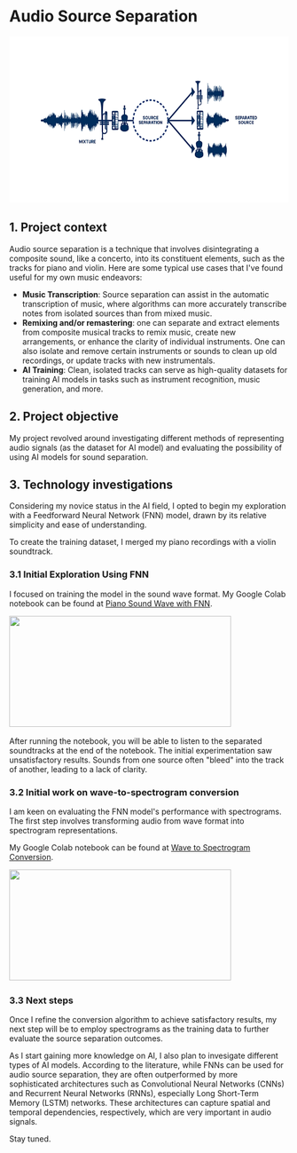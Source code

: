 # Audio Source Separation

<img src="images/AudioSourceSeperation.png" width="600" height="300"> 

## 1. Project context
Audio source separation is a technique that involves disintegrating a composite sound, like a concerto, into its constituent elements, such as the tracks for piano and violin. Here are some typical use cases that I've found useful for my own music endeavors:
- __Music Transcription__: Source separation can assist in the automatic transcription of music, where algorithms can more accurately transcribe notes from isolated sources than from mixed music.
- __Remixing and/or remastering__: one can separate and extract elements from composite musical tracks to remix music, create new arrangements, or enhance the clarity of individual instruments. One can also isolate and remove certain instruments or sounds to clean up old recordings, or update tracks with new instrumentals.
- __AI Training__: Clean, isolated tracks can serve as high-quality datasets for training AI models in tasks such as instrument recognition, music generation, and more.

## 2. Project objective
My project revolved around investigating different methods of representing audio signals (as the dataset for AI model) and evaluating the possibility of using AI models for sound separation.

## 3. Technology investigations
Considering my novice status in the AI field, I opted to begin my exploration with a Feedforward Neural Network (FNN) model, drawn by its relative simplicity and ease of understanding. 

To create the training dataset, I merged my piano recordings with a violin soundtrack. 

### 3.1 Initial Exploration Using FNN
I focused on training the model in the sound wave format. My Google Colab notebook can be found at [Piano Sound Wave with FNN](https://github.com/JeffreyLuo333/Audio-Source-Separation/blob/main/notebooks/PianoSoundWaveFNN.ipynb).

[<img src="notebooks/PianoSoundWaveFNN/images/SoundWaveFNN.jpg" width="400" height="200">](https://github.com/JeffreyLuo333/Audio-Source-Separation/blob/main/notebooks/PianoSoundWaveFNN.ipynb)

After running the notebook, you will be able to listen to the separated soundtracks at the end of the notebook. The initial experimentation saw unsatisfactory results. Sounds from one source often "bleed" into the track of another, leading to a lack of clarity. 

### 3.2 Initial work on wave-to-spectrogram conversion
I am keen on evaluating the FNN model's performance with spectrograms. The first step involves transforming audio from wave format into spectrogram representations.

My Google Colab notebook can be found at [Wave to Spectrogram Conversion](https://github.com/JeffreyLuo333/Audio-Source-Separation/blob/main/notebooks/WaveSpectrogramConversion.ipynb).

[<img src="notebooks/WaveSpectrogramConversion/images/WaveSpectrogramConversion.jpg" width="400" height="200">](https://github.com/JeffreyLuo333/Audio-Source-Separation/blob/main/notebooks/WaveSpectrogramConversion.ipynb)

### 3.3 Next steps
Once I refine the conversion algorithm to achieve satisfactory results, my next step will be to employ spectrograms as the training data to further evaluate the source separation outcomes.

As I start gaining more knowledge on AI, I also plan to invesigate different types of AI models. According to the literature, while FNNs can be used for audio source separation, they are often outperformed by more sophisticated architectures such as Convolutional Neural Networks (CNNs) and Recurrent Neural Networks (RNNs), especially Long Short-Term Memory (LSTM) networks. These architectures can capture spatial and temporal dependencies, respectively, which are very important in audio signals.

Stay tuned.

